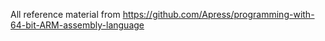 All reference material from https://github.com/Apress/programming-with-64-bit-ARM-assembly-language
